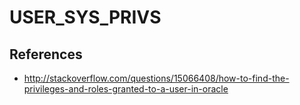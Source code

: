 # USER_SYS_PRIVS

## References
* http://stackoverflow.com/questions/15066408/how-to-find-the-privileges-and-roles-granted-to-a-user-in-oracle
